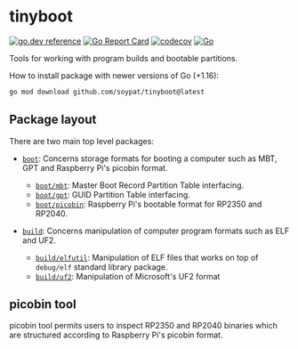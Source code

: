 # tinyboot
[![go.dev reference](https://pkg.go.dev/badge/github.com/soypat/tinyboot)](https://pkg.go.dev/github.com/soypat/tinyboot)
[![Go Report Card](https://goreportcard.com/badge/github.com/soypat/tinyboot)](https://goreportcard.com/report/github.com/soypat/tinyboot)
[![codecov](https://codecov.io/gh/soypat/tinyboot/branch/main/graph/badge.svg)](https://codecov.io/gh/soypat/tinyboot)
[![Go](https://github.com/soypat/tinyboot/actions/workflows/go.yml/badge.svg)](https://github.com/soypat/tinyboot/actions/workflows/go.yml)

Tools for working with program builds and bootable partitions.

How to install package with newer versions of Go (+1.16):
```sh
go mod download github.com/soypat/tinyboot@latest
```

## Package layout
There are two main top level packages:
- [`boot`](./boot): Concerns storage formats for booting a computer such as MBT, GPT and Raspberry Pi's picobin format.
    - [`boot/mbt`](./boot/mbt): Master Boot Record Partition Table interfacing.
    - [`boot/gpt`](./boot/gpt): GUID Partition Table interfacing.
    - [`boot/picobin`](./boot/picobin): Raspberry Pi's bootable format for RP2350 and RP2040.

- [`build`](./build): Concerns manipulation of computer program formats such as ELF and UF2.
    - [`build/elfutil`](./build/elfutil): Manipulation of ELF files that works on top of `debug/elf` standard library package.
    - [`build/uf2`](./build/uf2): Manipulation of Microsoft's UF2 format

## picobin tool
picobin tool permits users to inspect RP2350 and RP2040 binaries which are structured according to Raspberry Pi's picobin format.
